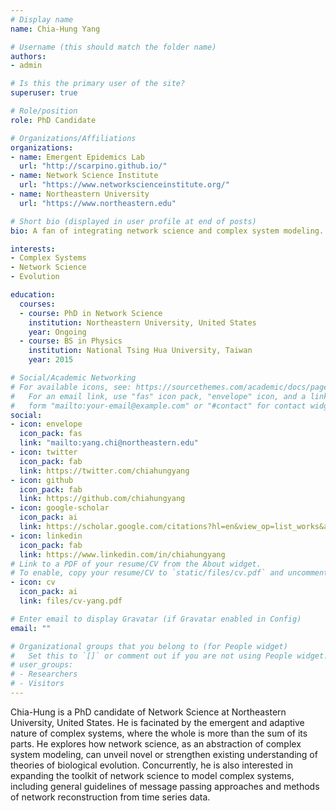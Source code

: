 ```yaml
---
# Display name
name: Chia-Hung Yang

# Username (this should match the folder name)
authors:
- admin

# Is this the primary user of the site?
superuser: true

# Role/position
role: PhD Candidate

# Organizations/Affiliations
organizations:
- name: Emergent Epidemics Lab
  url: "http://scarpino.github.io/"
- name: Network Science Institute
  url: "https://www.networkscienceinstitute.org/"
- name: Northeastern University
  url: "https://www.northeastern.edu"

# Short bio (displayed in user profile at end of posts)
bio: A fan of integrating network science and complex system modeling.

interests:
- Complex Systems
- Network Science
- Evolution

education:
  courses:
  - course: PhD in Network Science
    institution: Northeastern University, United States
    year: Ongoing
  - course: BS in Physics
    institution: National Tsing Hua University, Taiwan
    year: 2015

# Social/Academic Networking
# For available icons, see: https://sourcethemes.com/academic/docs/page-builder/#icons
#   For an email link, use "fas" icon pack, "envelope" icon, and a link in the
#   form "mailto:your-email@example.com" or "#contact" for contact widget.
social:
- icon: envelope
  icon_pack: fas
  link: "mailto:yang.chi@northeastern.edu"
- icon: twitter
  icon_pack: fab
  link: https://twitter.com/chiahungyang
- icon: github
  icon_pack: fab
  link: https://github.com/chiahungyang
- icon: google-scholar
  icon_pack: ai
  link: https://scholar.google.com/citations?hl=en&view_op=list_works&authuser=1&gmla=AJsN-F5qnnew2uipdlLuxAgJ_nCtGwBPC24v0ktUVDLursqg42MlDmbTwzz8Axlyor6st0ZQyj3qq5cdYIgsYmFYdddhx_EALQ&user=Oz137hIAAAAJ
- icon: linkedin
  icon_pack: fab
  link: https://www.linkedin.com/in/chiahungyang
# Link to a PDF of your resume/CV from the About widget.
# To enable, copy your resume/CV to `static/files/cv.pdf` and uncomment the lines below.
- icon: cv
  icon_pack: ai
  link: files/cv-yang.pdf

# Enter email to display Gravatar (if Gravatar enabled in Config)
email: ""

# Organizational groups that you belong to (for People widget)
#   Set this to `[]` or comment out if you are not using People widget.
# user_groups:
# - Researchers
# - Visitors
---
```


Chia-Hung is a PhD candidate of Network Science at Northeastern University, United States. He is facinated by the emergent and adaptive nature of complex systems, where the whole is more than the sum of its parts. He explores how network science, as an abstraction of complex system modeling, can unveil novel or strengthen existing understanding of theories of biological evolution. Concurrently, he is also interested in expanding the toolkit of network science to model complex systems, including general guidelines of message passing approaches and methods of network reconstruction from time series data.
